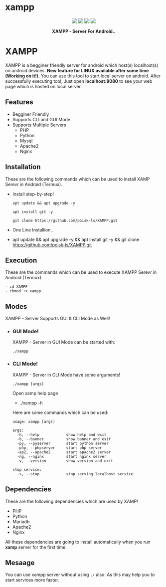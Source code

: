 # xampp

<!-- XAMP: For Linux and Android --->

<p align="center">
  <img src="https://img.shields.io/badge/Version-v1.0-red?style=for-the-badge">
  <img src="https://img.shields.io/github/license/AdarshAddee/XAMP?style=for-the-badge">
  <img src="https://img.shields.io/badge/poisk-ls-red?style=flat-square">
  <img src="https://img.shields.io/badge/Written%20In-Bash-darkcyan?style=flat-square">
</p>

<p align="center">
  <b>XAMPP - Server For Android..</b>
</p>

##

# XAMPP
XAMPP is a begginer friendly server for android which host(s) localhost(s) on android devices. <b>New feature for LINUX available after some time (Working on it!).</b> You can use this tool to start local server on android. After successfully executing tool, Just open <b>localhost:8080</b> to see your web page which is hosted on local server. 

## Features
- Begginer Friendly
- Supports CLI and GUI Mode
- Supports Multiple Servers
  - PHP
  - Python
  - Mysql
  - Apache2
  - Nginx

## Installation 
These are the following commands which can be used to install XAMP Serevr in Android (Termux).
- Install step-by-step!
  ```
  apt update && apt upgrade -y
  ```
  ```
  apt install git -y
  ```
  ```
  git clone https://github.com/poisk-ls/XAMPP.git
  ```
  
- One Line Installion..
 - apt update && apt upgrade -y && apt install git -y && git clone https://github.com/poisk-ls/XAMPP.git
  
## Execution
These are the commands which can be used to execute XAMPP Serevr in Android (Termux).
```
- cd XAMPP
- chmod +x xampp
```

## Modes
XAMPP - Server Supports GUI & CLI Mode as Well!
- ### GUI Mode!
  XAMPP - Server in GUI Mode can be started with:
  ```
  ./xampp
  ```
- ### CLI Mode!
  XAMPP - Server  in CLI Mode have some arguments!
  ```
  ./xampp [args]
  ```
  
  Open xamp help page
  - ./xampp -h
  
  Here are some commands which can be used:
  ```
  usage: xampp [args]
  
  args:
    -h, --help            show help and exit
    -b, --banner          show banner and exit
    -py, --pyserver       start python server
    -php, --phpserver     start php server
    -ap2, --apache2       start apache2 server
    -ng, --nginx          start nginx server
    -v, --version         show version and exit
    
  stop service:
    -s, --stop            stop serving localhost service
  ```

<!--

<p align="center"><b>Open XAMPP in Cloud Shell</b></p>
<p align="center">
  <a href="https://shell.cloud.google.com/cloudshell/open?cloudshell_git_repo=https://github.com/AdarshAddee/XAMP.git&tutorial=README.md" target="_blank"><img src="https://gstatic.com/cloudssh/images/open-btn.svg"></a>
</p>

-->

## Dependencies
These are the following dependencies which are used by XAMP!
- PHP
- Python
- Mariadb
- Apache2
- Nginx

All these dependencies are going to install automatically when you run <b>xamp</b> server for the first time.

## Mesaage
You can use xampp server without using ``./`` also. As this may help you to start services more faster.







